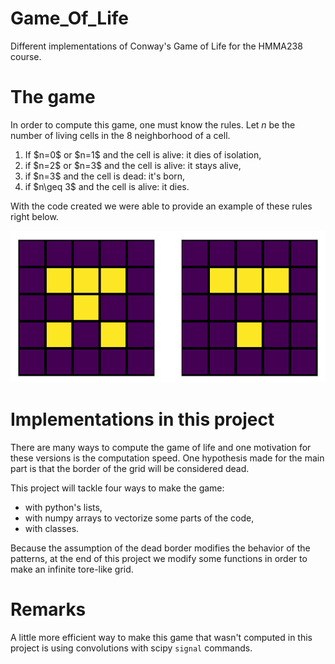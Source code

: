 # Game_Of_Life
 Different implementations of Conway's Game of Life for the HMMA238 course.

# The game

In order to compute this game, one must know the rules. Let $n$ be the number of living cells in the $8$ neighborhood of a cell.
<div class="alert alert-block alert-info">
<ol type="1">
  <li>If $n=0$ or $n=1$ and the cell is alive: it dies of isolation,</li>
  <li>if $n=2$ or $n=3$ and the cell is alive: it stays alive,</li>
  <li>if $n=3$ and the cell is dead: it's born,</li>
   <li>if $n\geq 3$ and the cell is alive: it dies.</li>
</ol>
</div>

With the code created we were able to provide an example of these rules right below.

![Visualization of the rules.](https://github.com/tanglef/Game_Of_Life/blob/master/pictures/before-after.png)


# Implementations in this project

There are many ways to compute the game of life and one motivation for these versions is the computation speed. One hypothesis made for the main part is that the border of the grid will be considered dead.

This project will tackle four ways to make the game:

* with python's lists,
* with numpy arrays to vectorize some parts of the code,
* with classes.

Because the assumption of the dead border modifies the behavior of the patterns, at the end of this project we modify some functions in order to make an infinite tore-like grid.

# Remarks

A little more efficient way to make this game that wasn't computed in this project is using convolutions with scipy `signal` commands.

